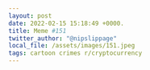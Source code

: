 ```yaml
---
layout: post
date: 2022-02-15 15:18:49 +0000.
title: Meme #151
twitter_author: "@nipslippage"
local_file: /assets/images/151.jpeg
tags: cartoon crimes r/cryptocurrency
---
```

